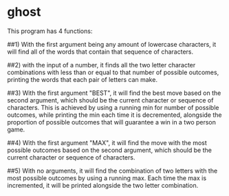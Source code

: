 # ghost

This program has 4 functions:

  ##1) With the first argument being any amount of lowercase characters, it will find all of the words that contain that sequence of characters.
  
  ##2) with the input of a number, it finds all the two letter character combinations with less than or equal to that number of possible outcomes, printing the words that each pair of letters can make. 
  
  ##3) With the first argument "BEST", it will find the best move based on the second argument, which should be the current character or sequence of characters. This is achieved by using a running min for number of possible outcomes, while printing the min each time it is decremented, alongside the proportion of possible outcomes that will guarantee a win in a two person game.
  
  ##4) With the first argument "MAX", it will find the move with the most possible outcomes based on the second argument, which should be the current character or sequence of characters. 
  
  ##5) With no arguments, it will find the combination of two letters with the most possible outcomes by using a running max. Each time the max is incremented, it will be printed alongside the two letter combination.
